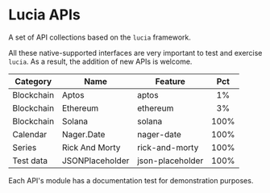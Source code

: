 # Lucia APIs

A set of API collections based on the `lucia` framework.

All these native-supported interfaces are very important to test and exercise `lucia`. As a result, the addition of new APIs is welcome.

| Category | Name | Feature | Pct |
|---|---|---|:---:|
| Blockchain | Aptos | aptos | 1% |
| Blockchain | Ethereum | ethereum | 3% |
| Blockchain | Solana | solana | 100% |
| Calendar | Nager.Date | nager-date | 100% |
| Series | Rick And Morty | rick-and-morty | 100% |
| Test data | JSONPlaceholder | json-placeholder | 100% |

Each API's module has a documentation test for demonstration purposes.
